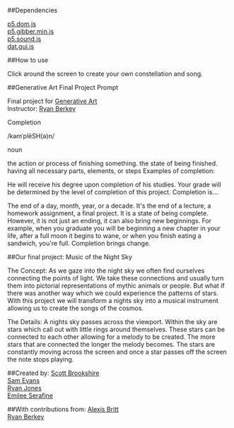 ##Dependencies

[p5.dom.js](http://p5js.org/reference/#/libraries/p5.dom)<br>
[p5.gibber.min.js](http://charlie-roberts.com/gibber/p5-gibber/)<br>
[p5.sound.js](http://p5js.org/reference/#/libraries/p5.sound)<br>
[dat.gui.js](http://code.google.com/p/dat-gui/)<br>

##How to use

Click around the screen to create your own constellation and song. 

##Generative Art Final Project Prompt

Final project for [Generative Art](https://github.com/rybotron/wnm498genart_f14)<br>
Instructor: [Ryan Berkey](http://rybotron.com/)<br>

Completion

/kəmˈplēSH(ə)n/

noun

the action or process of finishing something.
the state of being finished.
having all necessary parts, elements, or steps
Examples of completion:

He will receive his degree upon completion of his studies.
Your grade will be determined by the level of completion of this project.
Completion is...

The end of a day, month, year, or a decade. It's the end of a lecture, a homework assignment, a final project. It is a state of being complete. However, it is not just an ending, it can also bring new beginnings. For example, when you graduate you will be beginning a new chapter in your life, after a full moon it begins to wane, or when you finish eating a sandwich, you're full. Completion brings change.


##Our final project: Music of the Night Sky

The Concept: As we gaze into the night sky we often find ourselves connecting the points of light. We take these connections and usually turn them into pictorial representations of mythic animals or people. But what if there was another way which we could experience the patterns of stars. With this project we will transform a nights sky into a musical instrument allowing us to create the songs of the cosmos.      

The Details: A nights sky passes across the viewport. Within the sky are stars which call out with little rings around themselves. These stars can be connected to each other allowing for a melody to be created. The more stars that are connected the longer the melody becomes. The stars are constantly moving across the screen and once a star passes off the screen the note stops playing. 

##Created by:
[Scott Brookshire](http://scottbrookshiredesign.com/)<br>
[Sam Evans](http://iamsamevans.com/)<br>
[Ryan Jones](http://thatryanjones.com/index.html)<br>
[Emilee Serafine](http://emileeserafine.com/)

##With contributions from:
[Alexis Britt](http://alexisbritt.com/)<br>
[Ryan Berkey](http://rybotron.com/)

